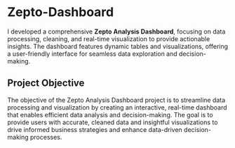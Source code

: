 # Zepto-Dashboard
I developed a comprehensive **Zepto Analysis Dashboard**, focusing on data processing, cleaning, and real-time visualization to provide actionable insights. The dashboard features dynamic tables and visualizations, offering a user-friendly interface for seamless data exploration and decision-making.

## Project Objective
The objective of the Zepto Analysis Dashboard project is to streamline data processing and visualization by creating an interactive, real-time dashboard that enables efficient data analysis and decision-making. The goal is to provide users with accurate, cleaned data and insightful visualizations to drive informed business strategies and enhance data-driven decision-making processes.

